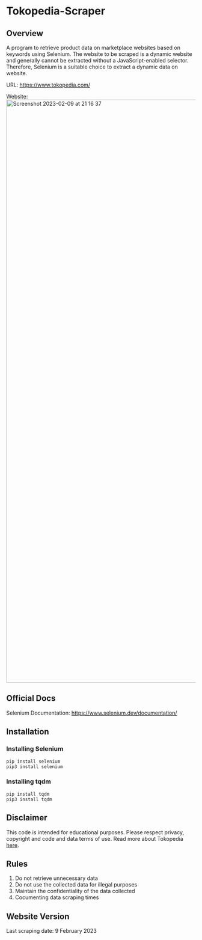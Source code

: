 # Tokopedia-Scraper

## Overview
A program to retrieve product data on marketplace websites based on keywords using Selenium. The website to be scraped is a dynamic website and generally cannot be extracted without a JavaScript-enabled selector. Therefore, Selenium is a suitable choice to extract a dynamic data on website.

URL: https://www.tokopedia.com/

Website: 
<img width="1552" alt="Screenshot 2023-02-09 at 21 16 37" src="https://user-images.githubusercontent.com/74947224/217837406-5ca9f628-b300-413d-b2d3-5b803f737b49.png">

## Official Docs
Selenium Documentation: 
https://www.selenium.dev/documentation/

## Installation
### Installing Selenium
```
pip install selenium
pip3 install selenium
```

### Installing tqdm
```
pip install tqdm
pip3 install tqdm
```

## Disclaimer 
This code is intended for educational purposes. Please respect privacy, copyright and code and data terms of use. Read more about Tokopedia [here](https://www.tokopedia.com/terms?lang=en).

## Rules
1. Do not retrieve unnecessary data
2. Do not use the collected data for illegal purposes
3. Maintain the confidentiality of the data collected
4. Cocumenting data scraping times

## Website Version
Last scraping date: 9 February 2023


 
